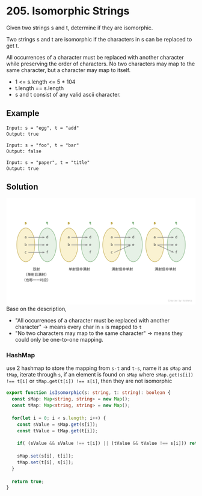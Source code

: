 # 205. Isomorphic Strings

Given two strings s and t, determine if they are isomorphic.

Two strings s and t are isomorphic if the characters in s can be replaced to get t.

All occurrences of a character must be replaced with another character while preserving the order of characters. No two characters may map to the same character, but a character may map to itself.

* 1 <= s.length <= 5 * 104
* t.length == s.length
* s and t consist of any valid ascii character.

## Example
```
Input: s = "egg", t = "add"
Output: true
```

```
Input: s = "foo", t = "bar"
Output: false
```

```
Input: s = "paper", t = "title"
Output: true
```

## Solution

![mapping](../../../static/img/hushmap/mapping.png)
Base on the description,
* "All occurrences of a character must be replaced with another character" -> means every char in `s` is mapped to `t` 
* "No two characters may map to the same character" -> means they could only be one-to-one mapping.

### HashMap
use 2 hashmap to store the mapping from `s-t` and `t-s`, name it as `sMap` and `tMap`, 
iterate through `s`, if an element is found on `sMap` where `sMap.get(s[i]) !== t[i]` or `tMap.get(t[i]) !== s[i]`, then they are not isomorphic

```ts
export function isIsomorphic(s: string, t: string): boolean {
  const sMap: Map<string, string> = new Map();
  const tMap: Map<string, string> = new Map();

  for(let i = 0; i < s.length; i++) {
    const sValue = sMap.get(s[i]);
    const tValue = tMap.get(t[i]);

    if( (sValue && sValue !== t[i]) || (tValue && tValue !== s[i])) return false;

    sMap.set(s[i], t[i]);
    tMap.set(t[i], s[i]);
  }

  return true;
}
```

    

